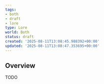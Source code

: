 ```yaml
---
tags:
- both
- draft
- lore
type: Lore
world: Both
status: draft
created: '2025-08-11T13:08:45.988392+00:00'
updated: '2025-08-11T13:08:47.353695+00:00'
---
```



## Overview

TODO
